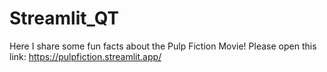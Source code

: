# Streamlit_QT
Here I share some fun facts about the Pulp Fiction Movie!
Please open this link: https://pulpfiction.streamlit.app/
